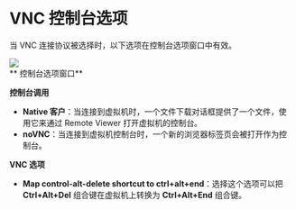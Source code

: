 # VNC 控制台选项

当 VNC 连接协议被选择时，以下选项在控制台选项窗口中有效。

![](../images/)<br/>
** 控制台选项窗口**

**控制台调用**
* **Native 客户**：当连接到虚拟机时，一个文件下载对话框提供了一个文件，使用它来通过 Remote Viewer 打开虚拟机的控制台。
* **noVNC**：当连接到虚拟机控制台时，一个新的浏览器标签页会被打开作为控制台。

**VNC 选项**
* **Map control-alt-delete shortcut to ctrl+alt+end**：选择这个选项可以把 **Ctrl+Alt+Del** 组合键在虚拟机上转换为 **Ctrl+Alt+End** 组合键。
